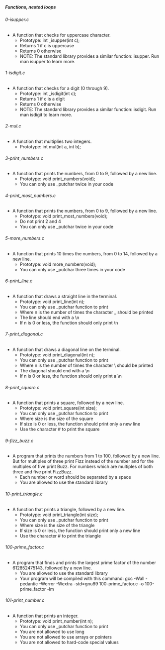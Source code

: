 ##### Functions, nested loops

###### 0-isupper.c
- A function that checks for uppercase character.
    - Prototype: int _isupper(int c);
    - Returns 1 if c is uppercase
    - Returns 0 otherwise
    - NOTE: The standard library provides a similar function: isupper. Run man isupper to learn more.
###### 1-isdigit.c
- A function that checks for a digit (0 through 9).
    - Prototype: int _isdigit(int c);
    - Returns 1 if c is a digit
    - Returns 0 otherwise
    - NOTE: The standard library provides a similar function: isdigit. Run man isdigit to learn more.
###### 2-mul.c
- A function that multiplies two integers.
    - Prototype: int mul(int a, int b);
###### 3-print_numbers.c
- A function that prints the numbers, from 0 to 9, followed by a new line.
    - Prototype: void print_numbers(void);
    - You can only use _putchar twice in your code
###### 4-print_most_numbers.c
- A function that prints the numbers, from 0 to 9, followed by a new line.
    - Prototype: void print_most_numbers(void);
    - Do not print 2 and 4
    - You can only use _putchar twice in your code
###### 5-more_numbers.c
- A function that prints 10 times the numbers, from 0 to 14, followed by a new line.
    - Prototype: void more_numbers(void);
    - You can only use _putchar three times in your code
###### 6-print_line.c
- A function that draws a straight line in the terminal.
    - Prototype: void print_line(int n);
    - You can only use _putchar function to print
    - Where n is the number of times the character _ should be printed
    - The line should end with a \n
    - If n is 0 or less, the function should only print \n
###### 7-print_diagonal.c
- A function that draws a diagonal line on the terminal.
    - Prototype: void print_diagonal(int n);
    - You can only use _putchar function to print
    - Where n is the number of times the character \ should be printed
    - The diagonal should end with a \n
    - If n is 0 or less, the function should only print a \n
###### 8-print_square.c
- A function that prints a square, followed by a new line.
    - Prototype: void print_square(int size);
    - You can only use _putchar function to print
    - Where size is the size of the square
    - If size is 0 or less, the function should print only a new line
    - Use the character # to print the square
###### 9-fizz_buzz.c
- A program that prints the numbers from 1 to 100, followed by a new line. But for multiples of three print Fizz instead of the number and for the multiples of five print Buzz. For numbers which are multiples of both three and five print FizzBuzz.
    - Each number or word should be separated by a space
    - You are allowed to use the standard library
###### 10-print_triangle.c
- A function that prints a triangle, followed by a new line.
    - Prototype: void print_triangle(int size);
    - You can only use _putchar function to print
    - Where size is the size of the triangle
    - If size is 0 or less, the function should print only a new line
    - Use the character # to print the triangle
###### 100-prime_factor.c
- A program that finds and prints the largest prime factor of the number 612852475143, followed by a new line.
   - You are allowed to use the standard library
   - Your program will be compiled with this command: gcc -Wall -pedantic -Werror -Wextra -std=gnu89 100-prime_factor.c -o 100-prime_factor -lm 
###### 101-print_number.c
- A function that prints an integer. 
    - Prototype: void print_number(int n);
    - You can only use _putchar function to print
    - You are not allowed to use long
    - You are not allowed to use arrays or pointers
    - You are not allowed to hard-code special values
